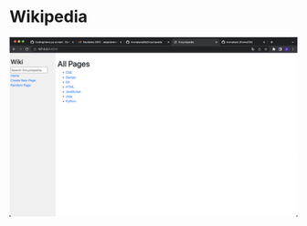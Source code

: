 # Wikipedia

![screenshot image 1](https://github.com/kromabyte/MyEncyclopedia/blob/master/images/screen1.png)
